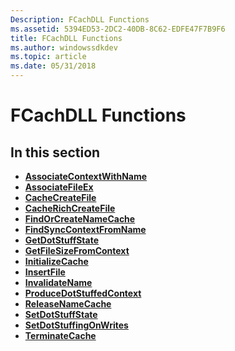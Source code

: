 ```yaml
---
Description: FCachDLL Functions
ms.assetid: 5394ED53-2DC2-40DB-8C62-EDFE47F7B9F6
title: FCachDLL Functions
ms.author: windowssdkdev
ms.topic: article
ms.date: 05/31/2018
---
```


# FCachDLL Functions

## In this section

-   [**AssociateContextWithName**](/windows/desktop/api/Filehc/nf-filehc-associatecontextwithname)
-   [**AssociateFileEx**](/windows/desktop/api/Filehc/nf-filehc-associatefileex)
-   [**CacheCreateFile**](/windows/desktop/api/Filehc/nf-filehc-cachecreatefile)
-   [**CacheRichCreateFile**](/windows/desktop/api/Filehc/nf-filehc-cacherichcreatefile)
-   [**FindOrCreateNameCache**](/windows/desktop/api/Filehc/nf-filehc-findorcreatenamecache)
-   [**FindSyncContextFromName**](/windows/desktop/api/Filehc/nf-filehc-findsynccontextfromname)
-   [**GetDotStuffState**](/windows/desktop/api/Filehc/nf-filehc-getdotstuffstate)
-   [**GetFileSizeFromContext**](/windows/desktop/api/Filehc/nf-filehc-getfilesizefromcontext)
-   [**InitializeCache**](/windows/desktop/api/Filehc/nf-filehc-initializecache)
-   [**InsertFile**](/windows/desktop/api/Filehc/nf-filehc-insertfile)
-   [**InvalidateName**](/windows/desktop/api/Filehc/nf-filehc-invalidatename)
-   [**ProduceDotStuffedContext**](/windows/desktop/api/Filehc/nf-filehc-producedotstuffedcontext)
-   [**ReleaseNameCache**](/windows/desktop/api/Filehc/nf-filehc-releasenamecache)
-   [**SetDotStuffState**](/windows/desktop/api/Filehc/nf-filehc-setdotstuffstate)
-   [**SetDotStuffingOnWrites**](/windows/desktop/api/Filehc/nf-filehc-setdotstuffingonwrites)
-   [**TerminateCache**](/windows/desktop/api/Filehc/nf-filehc-terminatecache)

 

 



